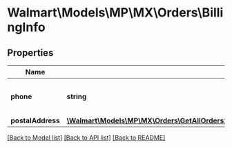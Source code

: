 # Walmart\Models\MP\MX\Orders\BillingInfo

## Properties

Name | Type | Description | Notes
------------ | ------------- | ------------- | -------------
**phone** | **string** | The customer's phone number | [optional]
**postalAddress** | [**\Walmart\Models\MP\MX\Orders\GetAllOrders200ResponseOrderInnerShippingInfoPostalAddress**](GetAllOrders200ResponseOrderInnerShippingInfoPostalAddress.md) |  | [optional]


[[Back to Model list]](./) [[Back to API list]](../../../../../README.md#supported-apis) [[Back to README]](../../../../../README.md)
